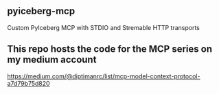 ## pyiceberg-mcp
Custom PyIceberg MCP with STDIO and Stremable HTTP transports

## This repo hosts the code for the MCP series on my medium account
https://medium.com/@diptimanrc/list/mcp-model-context-protocol-a7d79b75d820
